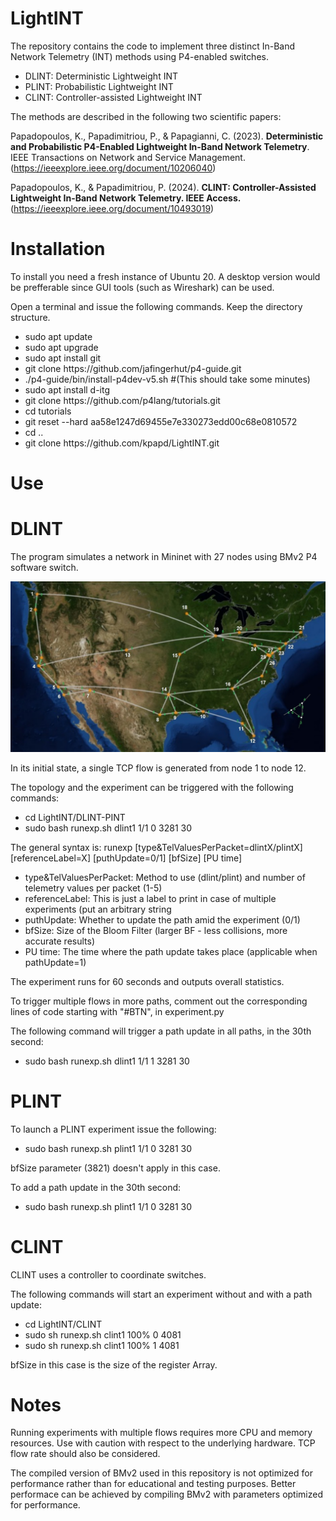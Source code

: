 # LightINT
The repository contains the code to implement three distinct In-Band Network Telemetry (INT) methods using P4-enabled switches.

<ul>
  <li>DLINT: Deterministic Lightweight INT</li>
  <li>PLINT: Probabilistic Lightweight INT</li>
  <li>CLINT: Controller-assisted Lightweight INT</li>  
</ul>

The methods are described in the following two scientific papers:

Papadopoulos, K., Papadimitriou, P., & Papagianni, C. (2023). <b>Deterministic and Probabilistic P4-Enabled Lightweight In-Band Network Telemetry</b>. IEEE Transactions on Network and Service Management. (https://ieeexplore.ieee.org/document/10206040)

Papadopoulos, K., & Papadimitriou, P. (2024). <b>CLINT: Controller-Assisted Lightweight In-Band Network Telemetry. IEEE Access.</b> (https://ieeexplore.ieee.org/document/10493019)

# Installation

To install you need a fresh instance of Ubuntu 20. A desktop version would be prefferable since GUI tools (such as Wireshark) can be used.

Open a terminal and issue the following commands. Keep the directory structure.

<ul>
  <li>sudo apt update</li>
  <li>sudo apt upgrade</li>
  <li>sudo apt install git</li>
  <li>git clone https://github.com/jafingerhut/p4-guide.git</li>
  <li>./p4-guide/bin/install-p4dev-v5.sh #(This should take some minutes)</li>
  <li>sudo apt install d-itg</li>
  <li>git clone https://github.com/p4lang/tutorials.git</li>
  <li>cd tutorials</li>
  <li>git reset --hard aa58e1247d69455e7e330273edd00c68e0810572</li>
  <li>cd ..</li>
  <li>git clone https://github.com/kpapd/LightINT.git</li>
</ul>

# Use

# DLINT

The program simulates a network in Mininet with 27 nodes using BMv2 P4 software switch.

<img src="./DLINT-PLINT/BTN.jpg">

In its initial state, a single TCP flow is generated from node 1 to node 12.

The topology and the experiment can be triggered with the following commands:

<ul>
  <li>cd LightINT/DLINT-PINT</li>
  <li>sudo bash runexp.sh dlint1 1/1 0 3281 30</li>
</ul>

The general syntax is:
runexp [type&TelValuesPerPacket=dlintX/plintX] [referenceLabel=X] [puthUpdate=0/1] [bfSize] [PU time]
<ul>
  <li>type&TelValuesPerPacket: Method to use (dlint/plint) and number of telemetry values per packet (1-5)</li>
  <li>referenceLabel: This is just a label to print in case of multiple experiments (put an arbitrary string</li>
  <li>puthUpdate: Whether to update the path amid the experiment (0/1)</li>
  <li>bfSize: Size of the Bloom Filter (larger BF - less collisions, more accurate results)</li>
  <li>PU time: The time where the path update takes place (applicable when pathUpdate=1)</li>
</ul>

The experiment runs for 60 seconds and outputs overall statistics.

To trigger multiple flows in more paths, comment out the corresponding lines of code starting with "#BTN", in experiment.py

The following command will trigger a path update in all paths, in the 30th second:

<ul>
  <li>sudo bash runexp.sh dlint1 1/1 1 3281 30</li>
</ul>

# PLINT

To launch a PLINT experiment issue the following:

<ul>
  <li>sudo bash runexp.sh plint1 1/1 0 3281 30</li>
</ul>

bfSize parameter (3821) doesn't apply in this case.

To add a path update in the 30th second:

<ul>
  <li>sudo bash runexp.sh plint1 1/1 0 3281 30</li>
</ul>

# CLINT

CLINT uses a controller to coordinate switches.

The following commands will start an experiment without and with a path update:

<ul>
  <li>cd LightINT/CLINT</li>
  <li>sudo sh runexp.sh clint1 100% 0 4081</li>
  <li>sudo sh runexp.sh clint1 100% 1 4081</li>
</ul>

bfSize in this case is the size of the register Array.

# Notes

Running experiments with multiple flows requires more CPU and memory resources. Use with caution with respect to the underlying hardware. TCP flow rate should also be considered.

The compiled version of BMv2 used in this repository is not optimized for performance rather than for educational and testing purposes. Better performace can be achieved by compiling BMv2 with parameters optimized for performance.






